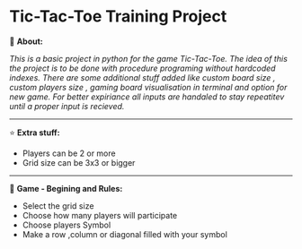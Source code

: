 # Tic-Tac-Toe Training Project

📑 **About:**

*This is a basic project in python for the game Tic-Tac-Toe.
The idea of this the project is to be done with procedure programing without hardcoded indexes.
There are some additional stuff added like  custom board size , custom players size , gaming board visualisation in terminal and option for new game. 
For better expiriance all inputs are handaled to stay repeatitev until a proper input is recieved.*

---

⭐ **Extra stuff:**

- Players can be 2 or more
- Grid size can be 3x3 or bigger
      
---

📓 **Game - Begining and Rules:**

- Select the grid size
- Choose how many players will participate
- Choose players Symbol
- Make a  row ,column or diagonal filled with your symbol



